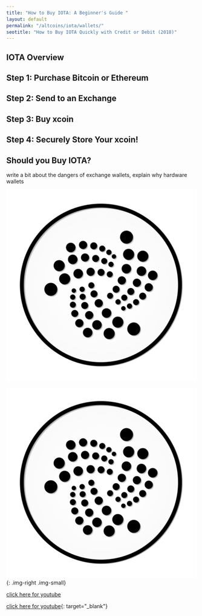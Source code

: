 ```yaml
---
title: "How to Buy IOTA: A Beginner's Guide "
layout: default
permalink: "/altcoins/iota/wallets/"
seotitle: "How to Buy IOTA Quickly with Credit or Debit (2018)"
---
```


## IOTA Overview

## Step 1: Purchase Bitcoin or Ethereum

## Step 2: Send to an Exchange

## Step 3: Buy xcoin 

## Step 4: Securely Store Your xcoin!

## Should you Buy IOTA?  

write a bit about the dangers of exchange wallets, explain why hardware wallets 

<img alt="IOTA Logo" class="img-small img-right" src="/img/altcoins/iota/iota-logo.png" />

![IOTA Logo](/img/altcoins/iota/iota-logo.png){: .img-right .img-small}

<a target="_blank" href="youtube.com">click here for youtube</a> 

[click here for youtube](youtube.com){: target="_blank"}